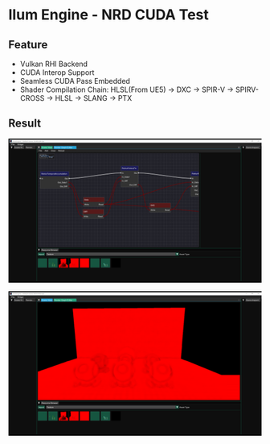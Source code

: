 # Ilum Engine - NRD CUDA Test

## Feature

* Vulkan RHI Backend
* CUDA Interop Support
* Seamless CUDA Pass Embedded
* Shader Compilation Chain: HLSL(From UE5) -> DXC -> SPIR-V -> SPIRV-CROSS -> HLSL -> SLANG -> PTX

## Result

![](Doc/Img/NRDRG.png)

![](Doc/Img/NRDResult.png)
